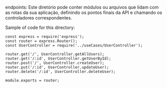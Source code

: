 endpoints: Este diretório pode conter módulos ou arquivos que lidam com as rotas da sua aplicação, definindo os pontos finais da API e chamando os controladores correspondentes.

Sample of code for this directory:

```
const express = require('express');
const router = express.Router();
const UserController = require('../useCases/UserController');

router.get('/', UserController.getAllUsers);
router.get('/:id', UserController.getUserById);
router.post('/', UserController.createUser);
router.put('/:id', UserController.updateUser);
router.delete('/:id', UserController.deleteUser);

module.exports = router;
```
